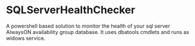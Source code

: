 # SQLServerHealthChecker
A powershell based solution to monitor the health of your sql server AlwaysON availability group database. It uses dbatools cmdlets and runs as widows service.
